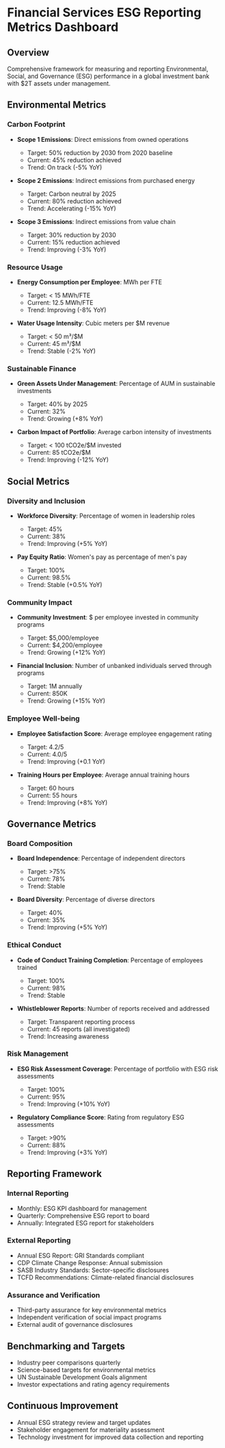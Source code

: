 # Financial Services ESG Reporting Metrics Dashboard

## Overview
Comprehensive framework for measuring and reporting Environmental, Social, and Governance (ESG) performance in a global investment bank with $2T assets under management.

## Environmental Metrics

### Carbon Footprint
- **Scope 1 Emissions**: Direct emissions from owned operations
  - Target: 50% reduction by 2030 from 2020 baseline
  - Current: 45% reduction achieved
  - Trend: On track (-5% YoY)

- **Scope 2 Emissions**: Indirect emissions from purchased energy
  - Target: Carbon neutral by 2025
  - Current: 80% reduction achieved
  - Trend: Accelerating (-15% YoY)

- **Scope 3 Emissions**: Indirect emissions from value chain
  - Target: 30% reduction by 2030
  - Current: 15% reduction achieved
  - Trend: Improving (-3% YoY)

### Resource Usage
- **Energy Consumption per Employee**: MWh per FTE
  - Target: < 15 MWh/FTE
  - Current: 12.5 MWh/FTE
  - Trend: Improving (-8% YoY)

- **Water Usage Intensity**: Cubic meters per $M revenue
  - Target: < 50 m³/$M
  - Current: 45 m³/$M
  - Trend: Stable (-2% YoY)

### Sustainable Finance
- **Green Assets Under Management**: Percentage of AUM in sustainable investments
  - Target: 40% by 2025
  - Current: 32%
  - Trend: Growing (+8% YoY)

- **Carbon Impact of Portfolio**: Average carbon intensity of investments
  - Target: < 100 tCO2e/$M invested
  - Current: 85 tCO2e/$M
  - Trend: Improving (-12% YoY)

## Social Metrics

### Diversity and Inclusion
- **Workforce Diversity**: Percentage of women in leadership roles
  - Target: 45%
  - Current: 38%
  - Trend: Improving (+5% YoY)

- **Pay Equity Ratio**: Women's pay as percentage of men's pay
  - Target: 100%
  - Current: 98.5%
  - Trend: Stable (+0.5% YoY)

### Community Impact
- **Community Investment**: $ per employee invested in community programs
  - Target: $5,000/employee
  - Current: $4,200/employee
  - Trend: Growing (+12% YoY)

- **Financial Inclusion**: Number of unbanked individuals served through programs
  - Target: 1M annually
  - Current: 850K
  - Trend: Growing (+15% YoY)

### Employee Well-being
- **Employee Satisfaction Score**: Average employee engagement rating
  - Target: 4.2/5
  - Current: 4.0/5
  - Trend: Improving (+0.1 YoY)

- **Training Hours per Employee**: Average annual training hours
  - Target: 60 hours
  - Current: 55 hours
  - Trend: Improving (+8% YoY)

## Governance Metrics

### Board Composition
- **Board Independence**: Percentage of independent directors
  - Target: >75%
  - Current: 78%
  - Trend: Stable

- **Board Diversity**: Percentage of diverse directors
  - Target: 40%
  - Current: 35%
  - Trend: Improving (+5% YoY)

### Ethical Conduct
- **Code of Conduct Training Completion**: Percentage of employees trained
  - Target: 100%
  - Current: 98%
  - Trend: Stable

- **Whistleblower Reports**: Number of reports received and addressed
  - Target: Transparent reporting process
  - Current: 45 reports (all investigated)
  - Trend: Increasing awareness

### Risk Management
- **ESG Risk Assessment Coverage**: Percentage of portfolio with ESG risk assessments
  - Target: 100%
  - Current: 95%
  - Trend: Improving (+10% YoY)

- **Regulatory Compliance Score**: Rating from regulatory ESG assessments
  - Target: >90%
  - Current: 88%
  - Trend: Improving (+3% YoY)

## Reporting Framework

### Internal Reporting
- Monthly: ESG KPI dashboard for management
- Quarterly: Comprehensive ESG report to board
- Annually: Integrated ESG report for stakeholders

### External Reporting
- Annual ESG Report: GRI Standards compliant
- CDP Climate Change Response: Annual submission
- SASB Industry Standards: Sector-specific disclosures
- TCFD Recommendations: Climate-related financial disclosures

### Assurance and Verification
- Third-party assurance for key environmental metrics
- Independent verification of social impact programs
- External audit of governance disclosures

## Benchmarking and Targets
- Industry peer comparisons quarterly
- Science-based targets for environmental metrics
- UN Sustainable Development Goals alignment
- Investor expectations and rating agency requirements

## Continuous Improvement
- Annual ESG strategy review and target updates
- Stakeholder engagement for materiality assessment
- Technology investment for improved data collection and reporting